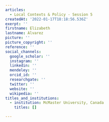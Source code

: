 ```yaml
---
articles:
  - Local Contexts & Policy - Session 5
createdAt: '2022-01-17T18:18:56.536Z'
exerpt: ''
firstname: Elizabeth
lastname: Alvarez
picture: ''
picture_copyright: ''
reference: ''
social_channels:
  google_scholar: ''
  instagram: ''
  linkedin: ''
  mendeley: ''
  orcid_id: ''
  researchgate: ''
  twitter: ''
  website: ''
  wikipedia: ''
titles_and_institutions:
  - institution: McMaster University, Canada
    titles: []

---
```

